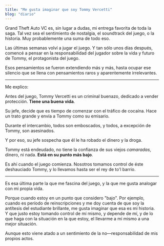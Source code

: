 ```yaml
---
title: "Me gusta imaginar que soy Tommy Vercetti"
blog: "diario"
---
```


Grand Theft Auto VC es, sin lugar a dudas, mi entrega favorita de toda la saga. Tal vez sea el sentimiento de nostalgia, el soundtrack del juego, o la historia. Muy probablemente una suma de todo eso.

Las últimas semanas volví a jugar el juego. Y tan sólo unos días después, comencé a pensar en la responsabilidad del jugador sobre la vida y futuro de Tommy, el protagonista del juego.

Esos pensamientos se fueron extendiendo más y más, hasta ocupar ese silencio que se llena con pensamientos raros y aparentemente irrelevantes.

---

Me explico:

Antes del juego, Tommy Vercetti es un criminal buenazo, dedicado a vender protección. **Tiene una buena vida**.

Su jefe, decide que es tiempo de comenzar con el tráfico de cocaína. Hace un trato grande y envía a Tommy como su emisario. 

Durante el intercambio, todos son emboscados, y todos, a excepción de Tommy, son asesinados.

Y por eso, su jefe sospecha que él le ha robado el dinero y la droga. 

Tommy está endeudado, no tiene la confianza de sus viejos *camaradas*, dinero, ni nada. **Está en su punto más bajo**.

Es ahí cuando el juego comienza. Nosotros tomamos control de éste deshauciado Tommy, y lo llevamos hasta ser el rey de to'l barrio.

---

Es esa última parte la que me fascina del juego, y la que me gusta analogar con mi propia vida.

Porque cuando estoy en un punto que considero "bajo". Por ejemplo, cuando es período de reinscripciones y me doy cuenta de que soy la antítesis del estudiante brillante, me gusta imaginar que esa es mi historia. Y que justo estoy tomando control de mí mismo, y depende de mí, y de lo que haga con la situación en la que estoy, el llevarme a mí mismo a una mejor situación.

Aunque esto viene atado a un sentimiento de la no—responsabilidad de mis propios actos.